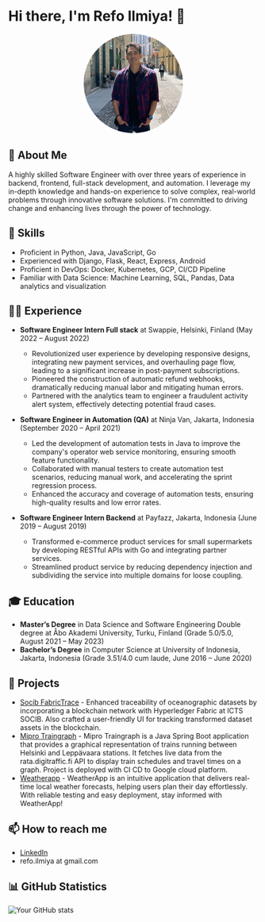# Hi there, I'm Refo Ilmiya! 👋

<div align="center">
  <img src="/images/profile.jpeg" alt="Profile Picture" width="200" style="border-radius: 50%;" />
</div>

## 🚀 About Me
A highly skilled Software Engineer with over three years of experience in backend, frontend, full-stack development, and automation. I leverage my in-depth knowledge and hands-on experience to solve complex, real-world problems through innovative software solutions. I'm committed to driving change and enhancing lives through the power of technology.

## 💼 Skills
- Proficient in Python, Java, JavaScript, Go
- Experienced with Django, Flask, React, Express, Android
- Proficient in DevOps: Docker, Kubernetes, GCP, CI/CD Pipeline
- Familiar with Data Science: Machine Learning, SQL, Pandas, Data analytics and visualization

## 👨‍💻 Experience
- **Software Engineer Intern Full stack** at Swappie, Helsinki, Finland (May 2022 – August 2022)
  - Revolutionized user experience by developing responsive designs, integrating new payment services, and overhauling page flow, leading to a significant increase in post-payment subscriptions.
  - Pioneered the construction of automatic refund webhooks, dramatically reducing manual labor and mitigating human errors.
  - Partnered with the analytics team to engineer a fraudulent activity alert system, effectively detecting potential fraud cases.
  
- **Software Engineer in Automation (QA)** at Ninja Van, Jakarta, Indonesia (September 2020 – April 2021)
  - Led the development of automation tests in Java to improve the company's operator web service monitoring, ensuring smooth feature functionality.
  - Collaborated with manual testers to create automation test scenarios, reducing manual work, and accelerating the sprint regression process.
  - Enhanced the accuracy and coverage of automation tests, ensuring high-quality results and low error rates.
  
- **Software Engineer Intern Backend** at Payfazz, Jakarta, Indonesia (June 2019 – August 2019)
  - Transformed e-commerce product services for small supermarkets by developing RESTful APIs with Go and integrating partner services.
  - Streamlined product service by reducing dependency injection and subdividing the service into multiple domains for loose coupling.

## 🎓 Education
- **Master’s Degree** in Data Science and Software Engineering Double degree at Åbo Akademi University, Turku, Finland (Grade 5.0/5.0, August 2021 – May 2023)
- **Bachelor’s Degree** in Computer Science at University of Indonesia, Jakarta, Indonesia (Grade 3.51/4.0 cum laude, June 2016 – June 2020)

## 🌱 Projects
- [Socib FabricTrace](https://github.com/realr3fo/hyperledger-fabric-socib) - Enhanced traceability of oceanographic datasets by incorporating a blockchain network with Hyperledger Fabric at ICTS SOCIB. Also crafted a user-friendly UI for tracking transformed dataset assets in the blockchain.
- [Mipro Traingraph](https://github.com/realr3fo/mipro-traingraph) - Mipro Traingraph is a Java Spring Boot application that provides a graphical representation of trains running between Helsinki and Leppävaara stations. It fetches live data from the rata.digitraffic.fi API to display train schedules and travel times on a graph. Project is deployed with CI CD to Google cloud platform.
- [Weatherapp](https://github.com/realr3fo/weatherapp) - WeatherApp is an intuitive application that delivers real-time local weather forecasts, helping users plan their day effortlessly. With reliable testing and easy deployment, stay informed with WeatherApp!

## 📫 How to reach me
- [LinkedIn](https://www.linkedin.com/in/refo-ilmiya/)
- refo.ilmiya at gmail.com

## 📊 GitHub Statistics
![Your GitHub stats](https://github-readme-stats.vercel.app/api?username=realr3fo&show_icons=true)
